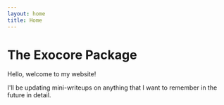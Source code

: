 ```yaml
---
layout: home
title: Home
---
```


# The Exocore Package

Hello, welcome to my website!

I'll be updating mini-writeups on anything that I want to remember in the future in detail.
